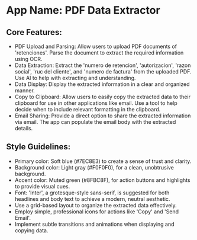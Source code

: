 # **App Name**: PDF Data Extractor

## Core Features:

- PDF Upload and Parsing: Allow users to upload PDF documents of 'retenciones'. Parse the document to extract the required information using OCR.
- Data Extraction: Extract the 'numero de retencion', 'autorizacion', 'razon social', 'ruc del cliente', and 'numero de factura' from the uploaded PDF. Use AI to help with extracting and understanding.
- Data Display: Display the extracted information in a clear and organized manner.
- Copy to Clipboard: Allow users to easily copy the extracted data to their clipboard for use in other applications like email. Use a tool to help decide when to include relevant formatting in the clipboard.
- Email Sharing: Provide a direct option to share the extracted information via email. The app can populate the email body with the extracted details.

## Style Guidelines:

- Primary color: Soft blue (#7EC8E3) to create a sense of trust and clarity.
- Background color: Light gray (#F0F0F0), for a clean, unobtrusive background.
- Accent color: Muted green (#8FBC8F), for action buttons and highlights to provide visual cues.
- Font: 'Inter', a grotesque-style sans-serif, is suggested for both headlines and body text to achieve a modern, neutral aesthetic.
- Use a grid-based layout to organize the extracted data effectively.
- Employ simple, professional icons for actions like 'Copy' and 'Send Email'.
- Implement subtle transitions and animations when displaying and copying data.